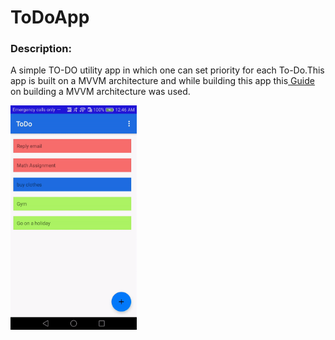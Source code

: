 # ToDoApp
### Description:
A simple TO-DO utility app in which one can set priority for each To-Do.This app is built on a MVVM architecture and while building this app this[ Guide ](https://codelabs.developers.google.com/codelabs/android-training-livedata-viewmodel/index.html?index=..%2F..android-training#0)on building a MVVM architecture was used.

<img src="/Resources/App_Overview.gif" width="40%" height="40%" />

